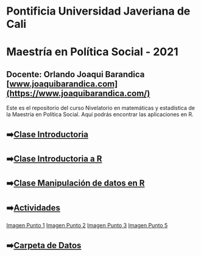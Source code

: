 # Pontificia Universidad Javeriana de Cali
# Maestría en Política Social - 2021


## Docente: Orlando Joaqui Barandica [www.joaquibarandica.com](https://www.joaquibarandica.com/)


Este es el repositorio del curso Nivelatorio en matemáticas y estadística de la Maestría en Política Social. Aquí podrás encontrar las aplicaciones en R.


## ➡️[Clase Introductoria](https://juniorjb5.github.io/PUJ-Niv-Met/Class_1/Class_1.html#1)

## ➡️[Clase Introductoria a R](https://juniorjb5.github.io/PUJ-Niv-Met/Class_2/IntroR.pdf)

## ➡️[Clase Manipulación de datos en R](https://juniorjb5.github.io/PUJ-Niv-Met/Class_2/Class_2.html#1)

## ➡️[Actividades](https://juniorjb5.github.io/PUJ-Niv-Met/Class_3/Class_3.html#1)

[Imagen Punto 1](https://raw.githubusercontent.com/juniorjb5/PUJ-Niv-Met/main/Class_3/img/Imagen1.png)
[Imagen Punto 2](https://raw.githubusercontent.com/juniorjb5/PUJ-Niv-Met/main/Class_3/img/Imagen2.png)
[Imagen Punto 3](https://raw.githubusercontent.com/juniorjb5/PUJ-Niv-Met/main/Class_3/img/Imagen3.png)
[Imagen Punto 5](https://raw.githubusercontent.com/juniorjb5/PUJ-Niv-Met/main/Class_3/img/Imagen4.png)


## ➡️[Carpeta de Datos](https://github.com/juniorjb5/PUJ-Niv-Met/tree/main/Datos)


